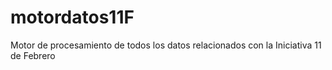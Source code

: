 # motordatos11F
Motor de procesamiento de todos los datos relacionados con la Iniciativa 11 de Febrero
